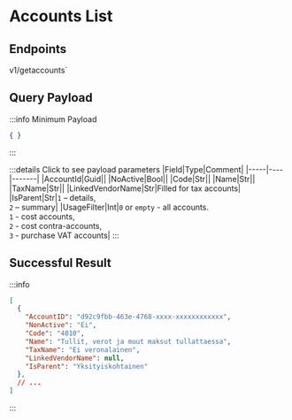 # Accounts List

## Endpoints

<!--@include: @/dist/md/api_url.md-->v1/getaccounts`

## Query Payload
:::info Minimum Payload
```json
{ }
```
:::

:::details Click to see payload parameters
|Field|Type|Comment|
|-----|----|-------|
|AccountId|Guid||
|NoActive|Bool||
|Code|Str||
|Name|Str||
|TaxName|Str||
|LinkedVendorName|Str|Filled for tax accounts|
|IsParent|Str|`1` – details,  <br>`2` – summary|
|UsageFilter|Int|`0` or `empty` - all accounts. <br>`1` - cost accounts, <br>`2` - cost contra-accounts, <br>`3` - purchase VAT accounts|
:::

## Successful Result

:::info 
```json
[
  {
    "AccountID": "d92c9fbb-463e-4768-xxxx-xxxxxxxxxxxx",
    "NonActive": "Ei",
    "Code": "4010",
    "Name": "Tullit, verot ja muut maksut tullattaessa",
    "TaxName": "Ei veronalainen",
    "LinkedVendorName": null,
    "IsParent": "Yksityiskohtainen"
  },
  // ...
]
```
:::
